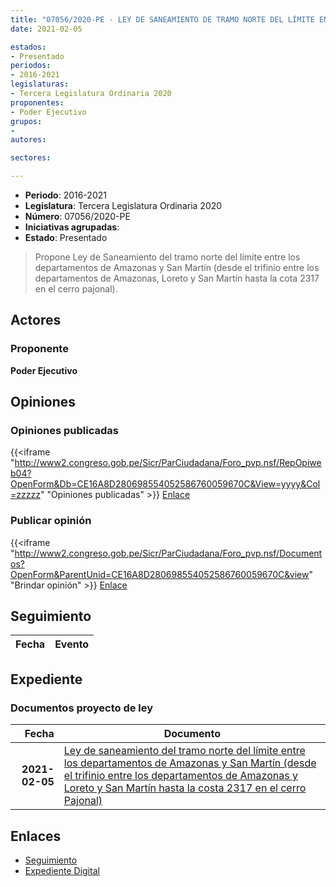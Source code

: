 ```yaml
---
title: "07056/2020-PE - LEY DE SANEAMIENTO DE TRAMO NORTE DEL LÍMITE ENTRE LOS DEPARTAMENTOS DE AMAZONAS Y SAN MARTÍN (DESDE EL TRIFINIO ENTRE LOS DEPARTAMENTOS DE AMAZONAS, LORETO Y SAN MARTÍN HASTA LA COTA 2317 EN EL CERRO PAJONAL)"
date: 2021-02-05

estados:
- Presentado
periodos:
- 2016-2021
legislaturas:
- Tercera Legislatura Ordinaria 2020
proponentes:
- Poder Ejecutivo
grupos:
- 
autores:

sectores:

---
```

- **Periodo**: 2016-2021
- **Legislatura**: Tercera Legislatura Ordinaria 2020
- **Número**: 07056/2020-PE
- **Iniciativas agrupadas**: 
- **Estado**: Presentado

> Propone Ley de Saneamiento del tramo norte del límite entre los departamentos de Amazonas y San Martín (desde el trifinio entre los departamentos de Amazonas, Loreto y San Martín hasta la cota 2317 en el cerro pajonal).


## Actores

### Proponente

**Poder Ejecutivo**

## Opiniones

### Opiniones publicadas

{{<iframe "http://www2.congreso.gob.pe/Sicr/ParCiudadana/Foro_pvp.nsf/RepOpiweb04?OpenForm&Db=CE16A8D280698554052586760059670C&View=yyyy&Col=zzzzz" "Opiniones publicadas" >}}
[Enlace](http://www2.congreso.gob.pe/Sicr/ParCiudadana/Foro_pvp.nsf/RepOpiweb04?OpenForm&Db=CE16A8D280698554052586760059670C&View=yyyy&Col=zzzzz)

### Publicar opinión

{{<iframe "http://www2.congreso.gob.pe/Sicr/ParCiudadana/Foro_pvp.nsf/Documentos?OpenForm&ParentUnid=CE16A8D280698554052586760059670C&view" "Brindar opinión" >}}
[Enlace](http://www2.congreso.gob.pe/Sicr/ParCiudadana/Foro_pvp.nsf/Documentos?OpenForm&ParentUnid=CE16A8D280698554052586760059670C&view)


## Seguimiento

| Fecha | Evento |
|------:|--------|


## Expediente

### Documentos proyecto de ley

| Fecha | Documento |
|------:|-----------|
| **2021-02-05** | [Ley de saneamiento del tramo norte del límite entre los departamentos de Amazonas y San Martín (desde el trifinio entre los departamentos de Amazonas y Loreto y San Martín hasta la costa 2317 en el cerro Pajonal)](https://leyes.congreso.gob.pe/Documentos/2016_2021/Proyectos_de_Ley_y_de_Resoluciones_Legislativas/PL07056-20210205.pdf) |

## Enlaces

- [Seguimiento](http://www2.congreso.gob.pe/Sicr/TraDocEstProc/CLProLey2016.nsf/f7fff46988ca05b1052578e100829cc7/51cf5b496b46837f05258674000fd5c4?OpenDocument)
- [Expediente Digital](http://www2.congreso.gob.pe/Sicr/TraDocEstProc/Expvirt_2011.nsf/visbusqptramdoc1621/07056?opendocument)

